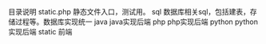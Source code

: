 目录说明
static.php  静态文件入口，测试用。
sql         数据库相关sql，包括建表，存储过程等。数据库实现统一
java        java实现后端
php         php实现后端
python      python实现后端
static      前端